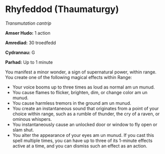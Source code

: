 # Rhyfeddod (Thaumaturgy)

*Transmutation cantrip*

**Amser Hudo:** 1 action

**Amrediad:** 30 troedfedd

**Cydrannau:** G

**Parhad:** Up to 1 minute

You manifest a minor wonder, a sign of supernatural power, within range. You create one of the following magical effects within Range:

- Your voice booms up to three times as loud as normal am un munud.
- You cause flames to flicker, brighten, dim, or change color am un munud.
- You cause harmless tremors in the ground am un munud.
- You create an instantaneous sound that originates from a point of your choice within range, such as a rumble of thunder, the cry of a raven, or ominous whispers.
- You instantaneously cause an unlocked door or window to fly open or slam shut.
- You alter the appearance of your eyes am un munud. If you cast this spell multiple times, you can have up to three of its 1-minute effects active at a time, and you can dismiss such an effect as an action.